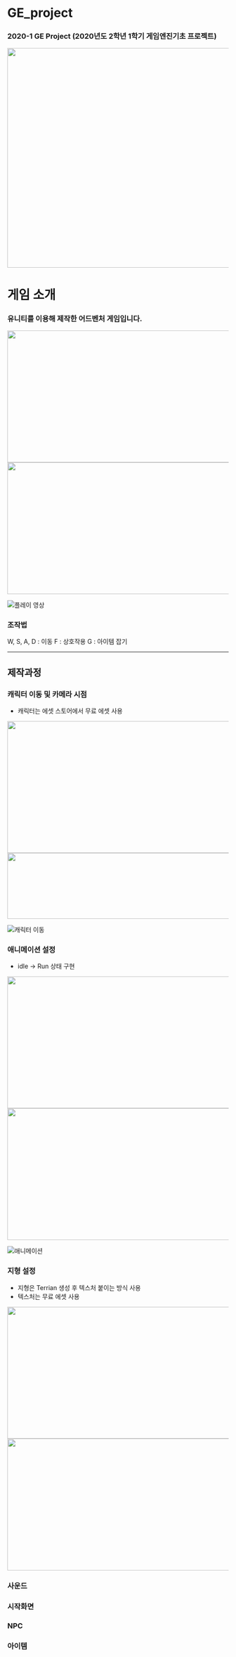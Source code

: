 # GE_project
### 2020-1 GE Project (2020년도 2학년 1학기 게임엔진기초 프로젝트)

<img src="https://github.com/nunnunnana/GE_project/assets/99165741/a209c4a7-247f-44c7-9802-9884244a0dec.png" width="700" height="500"/>

# 게임 소개
### 유니티를 이용해 제작한 어드벤처 게임입니다.

<img src="https://github.com/nunnunnana/GE_project/assets/99165741/d1e61dfe-7ae1-4882-8426-dbcbf5c41301.png" width="600" height="300"/>

<img src="https://github.com/nunnunnana/GE_project/assets/99165741/5a99aba9-4458-4f73-8204-e719115e0d6e.png" width="600" height="300"/>


![플레이 영상](https://github.com/nunnunnana/GE_project/assets/99165741/5f85c3ae-e303-4722-9cf7-355aa20ce3e9)


### 조작법
W, S, A, D : 이동
F : 상호작용
G : 아이템 잡기

---

## 제작과정

### 캐릭터 이동 및 카메라 시점
- 캐릭터는 에셋 스토어에서 무료 에셋 사용

<img src="https://github.com/nunnunnana/GE_project/assets/99165741/47f9330b-2a99-4c92-ba95-6314a9a5ddc4.png" width="600" height="300"/>

<img src="https://github.com/nunnunnana/GE_project/assets/99165741/2dd791e6-60fe-4cef-86b5-354235925919.png" width="600" height="150"/>

![캐릭터 이동](https://github.com/nunnunnana/GE_project/assets/99165741/4fcfa5ec-55d0-4b2a-8a6e-5c320de0a627)

### 애니메이션 설정
- idle -> Run 상태 구현

<img src="https://github.com/nunnunnana/GE_project/assets/99165741/e6f4967f-1266-49f1-8525-616d13b9e7e6.png" width="600" height="300"/>

<img src="https://github.com/nunnunnana/GE_project/assets/99165741/662ea155-9998-4c5e-a97f-e39a15b584f2.png" width="600" height="300"/>

![애니메이션](https://github.com/nunnunnana/GE_project/assets/99165741/c0489574-47b5-4ff2-b237-665e0171cff2)


### 지형 설정
- 지형은 Terrian 생성 후 텍스처 붙이는 방식 사용
- 텍스처는 무료 에셋 사용

<img src="https://github.com/nunnunnana/GE_project/assets/99165741/7d7f42fd-b69e-4d82-a4b6-fee1da5af82a.png" width="600" height="300"/>

<img src="https://github.com/nunnunnana/GE_project/assets/99165741/1cb5665b-7e4f-49b6-bf30-3d46ee0d63d3.png" width="600" height="300"/>

### 사운드

### 시작화면

### NPC

### 아이템
